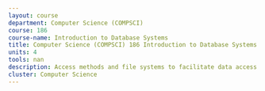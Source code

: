 ```yaml
---
layout: course 
department: Computer Science (COMPSCI)
course: 186
course-name: Introduction to Database Systems
title: Computer Science (COMPSCI) 186 Introduction to Database Systems
units: 4
tools: nan
description: Access methods and file systems to facilitate data access. Hierarchical, network, relational, and object-oriented data models. Query languages for models. Embedding query languages in programming languages. Database services including protection, integrity control, and alternative views of data. High-level interfaces including application generators, browsers, and report writers. Introduction to transaction processing. Database system implementation to be done as term project.
cluster: Computer Science
---
```

